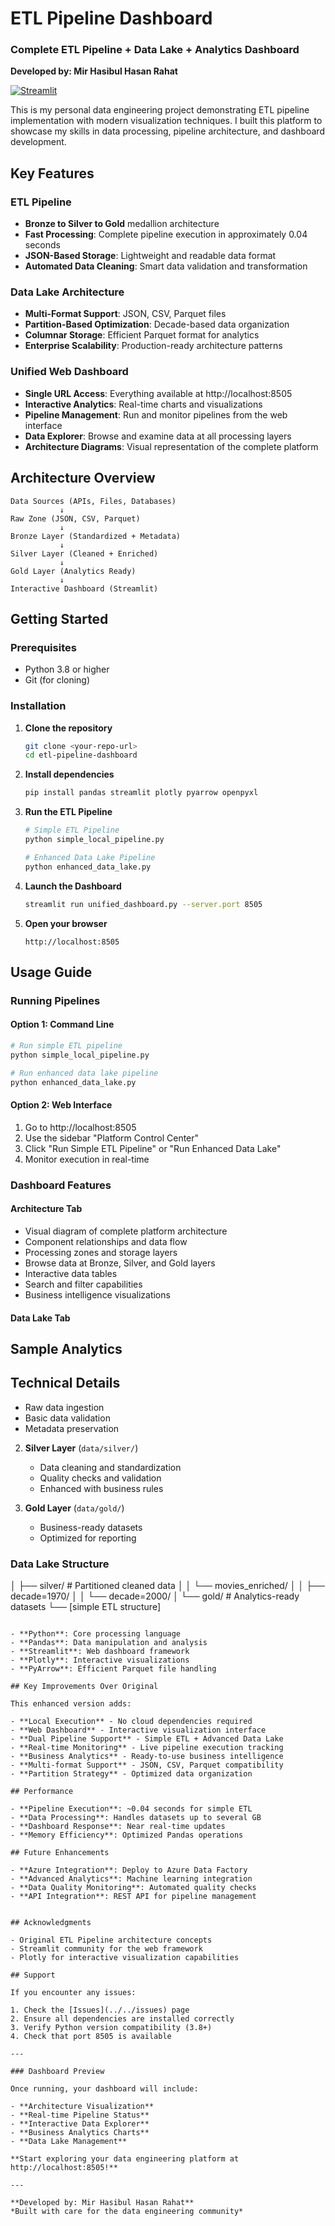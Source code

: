 # ETL Pipeline Dashboard
### Complete ETL Pipeline + Data Lake + Analytics Dashboard

**Developed by: Mir Hasibul Hasan Rahat**

[![Streamlit](https://img.shields.io/badge/streamlit-1.28+-red.svg)](https://streamlit.io/)

This is my personal data engineering project demonstrating ETL pipeline implementation with modern visualization techniques. I built this platform to showcase my skills in data processing, pipeline architecture, and dashboard development.

## Key Features

### ETL Pipeline
- **Bronze to Silver to Gold** medallion architecture
- **Fast Processing**: Complete pipeline execution in approximately 0.04 seconds
- **JSON-Based Storage**: Lightweight and readable data format
- **Automated Data Cleaning**: Smart data validation and transformation

### Data Lake Architecture  
- **Multi-Format Support**: JSON, CSV, Parquet files
- **Partition-Based Optimization**: Decade-based data organization
- **Columnar Storage**: Efficient Parquet format for analytics
- **Enterprise Scalability**: Production-ready architecture patterns

### Unified Web Dashboard
- **Single URL Access**: Everything available at http://localhost:8505
- **Interactive Analytics**: Real-time charts and visualizations
- **Pipeline Management**: Run and monitor pipelines from the web interface
- **Data Explorer**: Browse and examine data at all processing layers
- **Architecture Diagrams**: Visual representation of the complete platform

## Architecture Overview

```
Data Sources (APIs, Files, Databases)
           ↓
Raw Zone (JSON, CSV, Parquet)
           ↓
Bronze Layer (Standardized + Metadata)
           ↓
Silver Layer (Cleaned + Enriched)
           ↓
Gold Layer (Analytics Ready)
           ↓
Interactive Dashboard (Streamlit)
```

## Getting Started

### Prerequisites
- Python 3.8 or higher
- Git (for cloning)

### Installation

1. **Clone the repository**
   ```bash
   git clone <your-repo-url>
   cd etl-pipeline-dashboard
   ```

2. **Install dependencies**
   ```bash
   pip install pandas streamlit plotly pyarrow openpyxl
   ```

3. **Run the ETL Pipeline**
   ```bash
   # Simple ETL Pipeline
   python simple_local_pipeline.py
   
   # Enhanced Data Lake Pipeline
   python enhanced_data_lake.py
   ```

4. **Launch the Dashboard**
   ```bash
   streamlit run unified_dashboard.py --server.port 8505
   ```

5. **Open your browser**
   ```
   http://localhost:8505
   ```

## Usage Guide

### Running Pipelines

#### Option 1: Command Line
```bash
# Run simple ETL pipeline
python simple_local_pipeline.py

# Run enhanced data lake pipeline
python enhanced_data_lake.py
```

#### Option 2: Web Interface
1. Go to http://localhost:8505
2. Use the sidebar "Platform Control Center"
3. Click "Run Simple ETL Pipeline" or "Run Enhanced Data Lake"
4. Monitor execution in real-time

### Dashboard Features

#### Architecture Tab
- Visual diagram of complete platform architecture
- Component relationships and data flow
- Processing zones and storage layers
- Browse data at Bronze, Silver, and Gold layers
- Interactive data tables
- Search and filter capabilities
- Business intelligence visualizations

#### Data Lake Tab
## Sample Analytics


## Technical Details

   - Raw data ingestion
   - Basic data validation
   - Metadata preservation

2. **Silver Layer** (`data/silver/`)
   - Data cleaning and standardization
   - Quality checks and validation
   - Enhanced with business rules

3. **Gold Layer** (`data/gold/`)
   - Business-ready datasets
   - Optimized for reporting

### Data Lake Structure

│   ├── silver/        # Partitioned cleaned data
│   │   └── movies_enriched/
│   │       ├── decade=1970/
│   │       └── decade=2000/
│   └── gold/          # Analytics-ready datasets
└── [simple ETL structure]
```

- **Python**: Core processing language
- **Pandas**: Data manipulation and analysis
- **Streamlit**: Web dashboard framework
- **Plotly**: Interactive visualizations
- **PyArrow**: Efficient Parquet file handling

## Key Improvements Over Original

This enhanced version adds:

- **Local Execution** - No cloud dependencies required  
- **Web Dashboard** - Interactive visualization interface  
- **Dual Pipeline Support** - Simple ETL + Advanced Data Lake  
- **Real-time Monitoring** - Live pipeline execution tracking  
- **Business Analytics** - Ready-to-use business intelligence  
- **Multi-format Support** - JSON, CSV, Parquet compatibility  
- **Partition Strategy** - Optimized data organization  

## Performance

- **Pipeline Execution**: ~0.04 seconds for simple ETL
- **Data Processing**: Handles datasets up to several GB
- **Dashboard Response**: Near real-time updates
- **Memory Efficiency**: Optimized Pandas operations

## Future Enhancements

- **Azure Integration**: Deploy to Azure Data Factory
- **Advanced Analytics**: Machine learning integration
- **Data Quality Monitoring**: Automated quality checks
- **API Integration**: REST API for pipeline management


## Acknowledgments

- Original ETL Pipeline architecture concepts
- Streamlit community for the web framework
- Plotly for interactive visualization capabilities

## Support

If you encounter any issues:

1. Check the [Issues](../../issues) page
2. Ensure all dependencies are installed correctly
3. Verify Python version compatibility (3.8+)
4. Check that port 8505 is available

---

### Dashboard Preview

Once running, your dashboard will include:

- **Architecture Visualization**
- **Real-time Pipeline Status**  
- **Interactive Data Explorer**
- **Business Analytics Charts**
- **Data Lake Management**

**Start exploring your data engineering platform at http://localhost:8505!**

---

**Developed by: Mir Hasibul Hasan Rahat**  
*Built with care for the data engineering community*